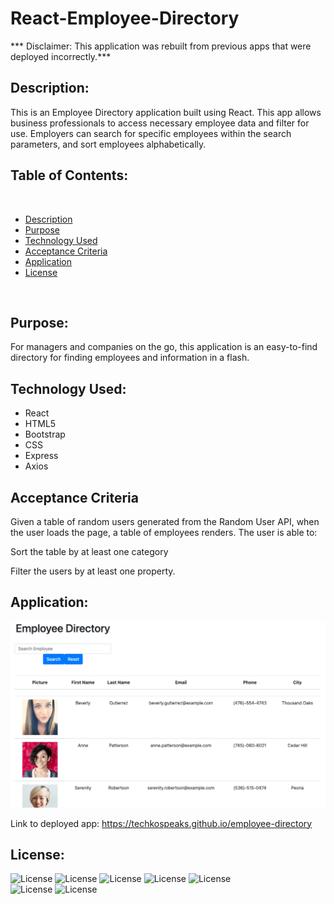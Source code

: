 # React-Employee-Directory

*** Disclaimer: This application was rebuilt from previous apps that were deployed incorrectly.***

## Description:
This is an Employee Directory application built using React. This app allows business professionals to access necessary employee data and filter for use. Employers can search for specific employees within the search parameters, and sort employees alphabetically.


  ## Table of Contents: 

<br>

* [Description](#description)
* [Purpose](#purpose)
* [Technology Used](#technology-used)
* [Acceptance Criteria](#acceptance-criteria)
* [Application](#application)
* [License](#license)


<br />




## Purpose: 
For managers and companies on the go, this application is an easy-to-find directory for finding employees and information in a flash.

## Technology Used:
- React
- HTML5
- Bootstrap
- CSS
- Express
- Axios


## Acceptance Criteria

Given a table of random users generated from the Random User API, when the user loads the page, a table of employees renders.
The user is able to:


Sort the table by at least one category

Filter the users by at least one property.


## Application:

![Screenshot](deployed-app.png)

Link to deployed app: https://techkospeaks.github.io/employee-directory


## License:

‎‎![License](https://img.shields.io/static/v1?label=License&message=MIT&color=brightgreen) 
![License](https://img.shields.io/static/v1?label=Language&message=JavaScript&color=yellow)
![License](https://img.shields.io/static/v1?label=Language&message=React.js&color=green)
![License](https://img.shields.io/static/v1?label=Language&message=Axios&color=red) 
![License](https://img.shields.io/static/v1?label=Language&message=Express&color=blueviolet)   
![License](https://img.shields.io/static/v1?label=Language&message=HTML5&color=orange) 
![License](https://img.shields.io/static/v1?label=Language&message=CSS3&color=blue) 